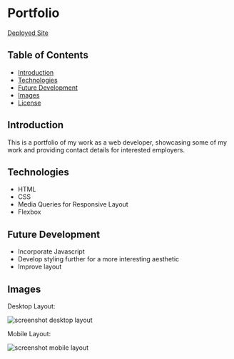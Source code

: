 # Portfolio

[Deployed Site](https://framenolan.github.io/portfolio/)

## Table of Contents
* [Introduction](#introduction)
* [Technologies](#technologies)
* [Future Development](#future-development)
* [Images](#images)
* [License](#license)

## Introduction

This is a portfolio of my work as a web developer, showcasing some of my work and providing contact details for interested employers.

## Technologies

- HTML
- CSS
- Media Queries for Responsive Layout
- Flexbox

## Future Development

- Incorporate Javascript
- Develop styling further for a more interesting aesthetic
- Improve layout

## Images

Desktop Layout:

![screenshot desktop layout](https://user-images.githubusercontent.com/101062909/163896199-d607a71f-fc63-45af-b1b5-4b8ceb45dec9.png)

Mobile Layout:

![screenshot mobile layout](https://user-images.githubusercontent.com/101062909/163896282-379f56b8-2765-417d-9dd2-74db61e7ce58.png)
